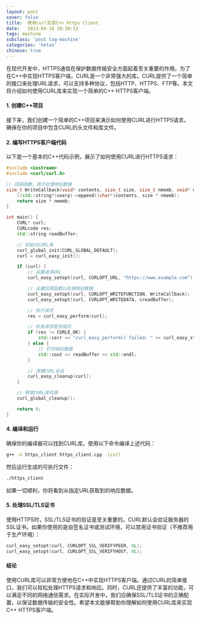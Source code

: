 ```yaml
---
layout: post
cover: false
title:  使用curl实现C++ Https Client
date:   2013-04-18 18:30:12
tags: machine
subclass: 'post tag-machine'
categories: 'hetao'
chinese: true
---
```


在现代开发中，HTTPS通信在保护数据传输安全方面起着至关重要的作用。为了在C++中实现HTTPS客户端，CURL是一个非常强大的库。CURL提供了一个简单的接口来处理URL请求，可以支持多种协议，包括HTTP、HTTPS、FTP等。本文将介绍如何使用CURL库来实现一个简单的C++ HTTPS客户端。

#### 1. 创建C++项目

接下来，我们创建一个简单的C++项目来演示如何使用CURL进行HTTPS请求。确保在你的项目中包含CURL的头文件和库文件。

#### 2. 编写HTTPS客户端代码

以下是一个基本的C++代码示例，展示了如何使用CURL进行HTTPS请求：

```cpp
#include <iostream>
#include <curl/curl.h>

// 回调函数，用于处理响应数据
size_t WriteCallback(void* contents, size_t size, size_t nmemb, void* userp) {
    ((std::string*)userp)->append((char*)contents, size * nmemb);
    return size * nmemb;
}

int main() {
    CURL* curl;
    CURLcode res;
    std::string readBuffer;

    // 初始化CURL库
    curl_global_init(CURL_GLOBAL_DEFAULT);
    curl = curl_easy_init();

    if (curl) {
        // 设置请求URL
        curl_easy_setopt(curl, CURLOPT_URL, "https://www.example.com");

        // 设置回调函数以处理响应数据
        curl_easy_setopt(curl, CURLOPT_WRITEFUNCTION, WriteCallback);
        curl_easy_setopt(curl, CURLOPT_WRITEDATA, &readBuffer);

        // 执行请求
        res = curl_easy_perform(curl);

        // 检查请求是否成功
        if (res != CURLE_OK) {
            std::cerr << "curl_easy_perform() failed: " << curl_easy_strerror(res) << std::endl;
        } else {
            // 打印响应数据
            std::cout << readBuffer << std::endl;
        }

        // 清理CURL会话
        curl_easy_cleanup(curl);
    }

    // 释放CURL库资源
    curl_global_cleanup();

    return 0;
}
```

#### 4. 编译和运行

确保你的编译器可以找到CURL库。使用以下命令编译上述代码：

```sh
g++ -o https_client https_client.cpp -lcurl
```

然后运行生成的可执行文件：

```sh
./https_client
```

如果一切顺利，你将看到从指定URL获取到的响应数据。

#### 5. 处理SSL/TLS证书

使用HTTPS时，SSL/TLS证书的验证是至关重要的。CURL默认会验证服务器的SSL证书。如果你使用的是自签名证书或测试环境，可以禁用证书验证（不推荐用于生产环境）：

```cpp
curl_easy_setopt(curl, CURLOPT_SSL_VERIFYPEER, 0L);
curl_easy_setopt(curl, CURLOPT_SSL_VERIFYHOST, 0L);
```

#### 结论

使用CURL库可以非常方便地在C++中实现HTTPS客户端。通过CURL的简单接口，我们可以轻松处理HTTPS请求和响应。同时，CURL还提供了丰富的功能，可以满足不同的网络通信需求。在实际开发中，我们应确保SSL/TLS证书的正确配置，以保证数据传输的安全性。希望本文能够帮助你理解如何使用CURL库来实现C++ HTTPS客户端。